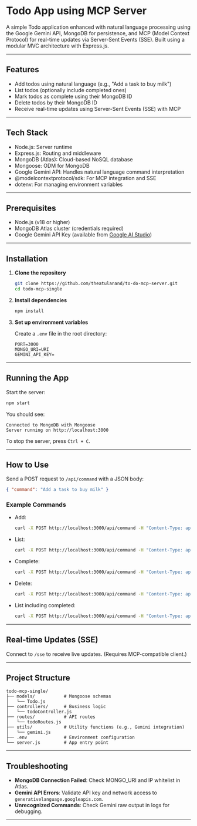 # Todo App using MCP Server

A simple Todo application enhanced with natural language processing using the Google Gemini API, MongoDB for persistence, and MCP (Model Context Protocol) for real-time updates via Server-Sent Events (SSE). Built using a modular MVC architecture with Express.js.

---

## Features

- Add todos using natural language (e.g., "Add a task to buy milk")
- List todos (optionally include completed ones)
- Mark todos as complete using their MongoDB ID
- Delete todos by their MongoDB ID
- Receive real-time updates using Server-Sent Events (SSE) with MCP

---

## Tech Stack

- Node.js: Server runtime
- Express.js: Routing and middleware
- MongoDB (Atlas): Cloud-based NoSQL database
- Mongoose: ODM for MongoDB
- Google Gemini API: Handles natural language command interpretation
- @modelcontextprotocol/sdk: For MCP integration and SSE
- dotenv: For managing environment variables

---

## Prerequisites

- Node.js (v18 or higher)
- MongoDB Atlas cluster (credentials required)
- Google Gemini API Key (available from [Google AI Studio](https://aistudio.google.com/app/apikey))

---

## Installation

1. **Clone the repository**
   ```bash
   git clone https://github.com/theatulanand/to-do-mcp-server.git
   cd todo-mcp-single
   ```

2. **Install dependencies**
   ```bash
   npm install
   ```

3. **Set up environment variables**

   Create a `.env` file in the root directory:
   ```
   PORT=3000
   MONGO_URI=URI
   GEMINI_API_KEY=
   ```

   

---

## Running the App

Start the server:

```bash
npm start
```

You should see:

```
Connected to MongoDB with Mongoose
Server running on http://localhost:3000
```

To stop the server, press `Ctrl + C`.

---

## How to Use

Send a POST request to `/api/command` with a JSON body:
```json
{ "command": "Add a task to buy milk" }
```

### Example Commands

- Add:
  ```bash
  curl -X POST http://localhost:3000/api/command -H "Content-Type: application/json" -d '{"command": "Add a task to buy milk"}'
  ```

- List:
  ```bash
  curl -X POST http://localhost:3000/api/command -H "Content-Type: application/json" -d '{"command": "List my todos"}'
  ```

- Complete:
  ```bash
  curl -X POST http://localhost:3000/api/command -H "Content-Type: application/json" -d '{"command": "Complete todo with ID some_mongodb_id"}'
  ```

- Delete:
  ```bash
  curl -X POST http://localhost:3000/api/command -H "Content-Type: application/json" -d '{"command": "Delete todo with ID some_mongodb_id"}'
  ```

- List including completed:
  ```bash
  curl -X POST http://localhost:3000/api/command -H "Content-Type: application/json" -d '{"command": "List my todos including completed"}'
  ```

---

## Real-time Updates (SSE)

Connect to `/sse` to receive live updates. (Requires MCP-compatible client.)

---

## Project Structure

```
todo-mcp-single/
├── models/           # Mongoose schemas
│   └── Todo.js
├── controllers/      # Business logic
│   └── todoController.js
├── routes/           # API routes
│   └── todoRoutes.js
├── utils/            # Utility functions (e.g., Gemini integration)
│   └── gemini.js
├── .env              # Environment configuration
└── server.js         # App entry point
```

---

## Troubleshooting

- **MongoDB Connection Failed**: Check MONGO_URI and IP whitelist in Atlas.
- **Gemini API Errors**: Validate API key and network access to `generativelanguage.googleapis.com`.
- **Unrecognized Commands**: Check Gemini raw output in logs for debugging.

---

